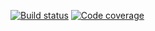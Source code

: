 [![Build status](https://api.travis-ci.org/eko3alpha/travis-broken-example.svg?branch=master)](https://travis-ci.org/eko3alpha/travis-broken-example)
[![Code coverage](http://img.shields.io/codecov/c/github/matthiasmullie/minify.svg)](https://codecov.io/gh/eko3alpha/travis-broken-example)



